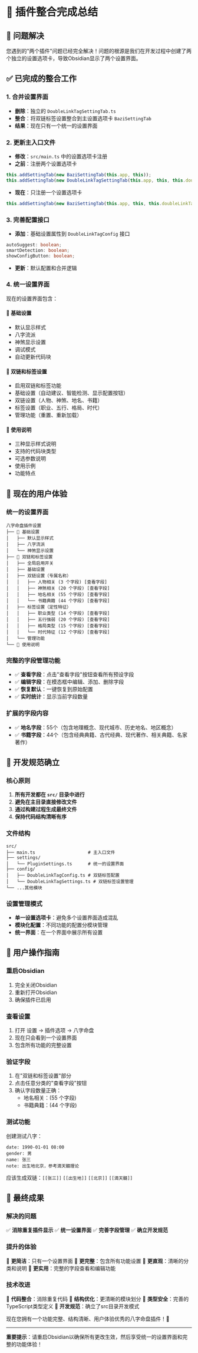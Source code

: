 # 🔧 插件整合完成总结

## 🎯 **问题解决**

您遇到的"两个插件"问题已经完全解决！问题的根源是我们在开发过程中创建了两个独立的设置选项卡，导致Obsidian显示了两个设置界面。

## ✅ **已完成的整合工作**

### **1. 合并设置界面**
- **删除**：独立的 `DoubleLinkTagSettingTab.ts`
- **整合**：将双链标签设置整合到主设置选项卡 `BaziSettingTab`
- **结果**：现在只有一个统一的设置界面

### **2. 更新主入口文件**
- **修改**：`src/main.ts` 中的设置选项卡注册
- **之前**：注册两个设置选项卡
```typescript
this.addSettingTab(new BaziSettingTab(this.app, this));
this.addSettingTab(new DoubleLinkTagSettingTab(this.app, this, this.doubleLinkTagSettingsManager));
```
- **现在**：只注册一个设置选项卡
```typescript
this.addSettingTab(new BaziSettingTab(this.app, this, this.doubleLinkTagSettingsManager));
```

### **3. 完善配置接口**
- **添加**：基础设置属性到 `DoubleLinkTagConfig` 接口
```typescript
autoSuggest: boolean;
smartDetection: boolean;
showConfigButton: boolean;
```
- **更新**：默认配置和合并逻辑

### **4. 统一设置界面**
现在的设置界面包含：

#### **🎨 基础设置**
- 默认显示样式
- 八字流派
- 神煞显示设置
- 调试模式
- 自动更新代码块

#### **🔗 双链和标签设置**
- 启用双链和标签功能
- 基础设置（自动建议、智能检测、显示配置按钮）
- 双链设置（人物、神煞、地名、书籍）
- 标签设置（职业、五行、格局、时代）
- 管理功能（重置、重新加载）

#### **📖 使用说明**
- 三种显示样式说明
- 支持的代码块类型
- 可选参数说明
- 使用示例
- 功能特点

## 🎉 **现在的用户体验**

### **统一的设置界面**
```
八字命盘插件设置
├── 🎨 基础设置
│   ├── 默认显示样式
│   ├── 八字流派
│   └── 神煞显示设置
├── 🔗 双链和标签设置
│   ├── 全局启用开关
│   ├── 基础设置
│   ├── 双链设置（专属名称）
│   │   ├── 人物相关 (3 个字段) [查看字段]
│   │   ├── 神煞相关 (20 个字段) [查看字段]
│   │   ├── 地名相关 (55 个字段) [查看字段]
│   │   └── 书籍典籍 (44 个字段) [查看字段]
│   ├── 标签设置（定性特征）
│   │   ├── 职业类型 (14 个字段) [查看字段]
│   │   ├── 五行强弱 (20 个字段) [查看字段]
│   │   ├── 格局类型 (15 个字段) [查看字段]
│   │   └── 时代特征 (12 个字段) [查看字段]
│   └── 管理功能
└── 📖 使用说明
```

### **完整的字段管理功能**
- ✅ **查看字段**：点击"查看字段"按钮查看所有预设字段
- ✅ **编辑字段**：在模态框中编辑、添加、删除字段
- ✅ **恢复默认**：一键恢复到原始配置
- ✅ **实时统计**：显示当前字段数量

### **扩展的字段内容**
- ✅ **地名字段**：55个（包含地理概念、现代城市、历史地名、地区概念）
- ✅ **书籍字段**：44个（包含经典典籍、古代经典、现代著作、相关典籍、名家著作）

## 🔧 **开发规范确立**

### **核心原则**
1. **所有开发都在 `src/` 目录中进行**
2. **避免在主目录直接修改文件**
3. **通过构建过程生成最终文件**
4. **保持代码结构清晰有序**

### **文件结构**
```
src/
├── main.ts                    # 主入口文件
├── settings/
│   └── PluginSettings.ts      # 统一的设置界面
├── config/
│   ├── DoubleLinkTagConfig.ts # 双链标签配置
│   └── DoubleLinkTagSettings.ts # 双链标签设置管理
└── ...其他模块
```

### **设置管理模式**
- **单一设置选项卡**：避免多个设置界面造成混乱
- **模块化配置**：不同功能的配置分模块管理
- **统一界面**：在一个界面中展示所有设置

## 🎯 **用户操作指南**

### **重启Obsidian**
1. 完全关闭Obsidian
2. 重新打开Obsidian
3. 确保插件已启用

### **查看设置**
1. 打开 设置 → 插件选项 → 八字命盘
2. 现在只会看到一个设置界面
3. 包含所有功能的完整设置

### **验证字段**
1. 在"双链和标签设置"部分
2. 点击任意分类的"查看字段"按钮
3. 确认字段数量正确：
   - 地名相关：(55 个字段)
   - 书籍典籍：(44 个字段)

### **测试功能**
创建测试八字：
```bazi
date: 1990-01-01 08:00
gender: 男
name: 张三
note: 出生地北京，参考滴天髓理论
```

应该生成双链：`[[张三]]` `[[出生地]]` `[[北京]]` `[[滴天髓]]`

## 🌟 **最终成果**

### **解决的问题**
✅ **消除重复插件显示**
✅ **统一设置界面**
✅ **完善字段管理**
✅ **确立开发规范**

### **提升的体验**
🎯 **更简洁**：只有一个设置界面
🎯 **更完整**：包含所有功能设置
🎯 **更直观**：清晰的分类和说明
🎯 **更实用**：完整的字段查看和编辑功能

### **技术改进**
🔧 **代码整合**：消除重复代码
🔧 **结构优化**：更清晰的模块划分
🔧 **类型安全**：完善的TypeScript类型定义
🔧 **开发规范**：确立了src目录开发模式

现在您拥有一个功能完整、结构清晰、用户体验优秀的八字命盘插件！🎉

---

**重要提示**：请重启Obsidian以确保所有更改生效，然后享受统一的设置界面和完整的功能体验！

